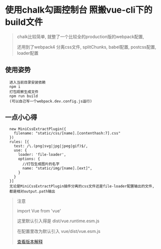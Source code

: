 # 使用chalk勾画控制台 照搬vue-cli下的build文件

> chalk比较简单, 就整了一个比较全的production版的webpack配置,
>
> 还用到了webpack4 分离css文件, splitChunks, babel配置, postcss配置, loader配置

## 使用姿势
```
  进入当前目录安装依赖
  npm i
  打包观察生成文件
  npm run build
  (可以自己写一个webpack.dev.config.js运行)
```

## 一点小心得
```
  new MiniCssExtractPlugin({
    filename: "static/css/[name].[contenthash:7].css"
  })
  rules: [{
    test: /\.(png|svg|jpg|jpeg|gif)$/,
    use: {
      loader: 'file-loader',
      options: {
        //打包生成图片的名字
        name: "static/img/[name].[ext]",
      }
    }
  }]
  无论是MiniCssExtractPlugin插件分离的css文件还是file-loader配置输出的文件,
  都是相对output.path输出
```

>  注意
>
> import Vue from 'vue'
>
> 这里默认引入得是 dist/vue.runtime.esm.js
>
> 在配置里改为默认引入 vue/dist/vue.esm.js
>
> [查看版本解释](https://cn.vuejs.org/v2/guide/installation.html#%E5%AF%B9%E4%B8%8D%E5%90%8C%E6%9E%84%E5%BB%BA%E7%89%88%E6%9C%AC%E7%9A%84%E8%A7%A3%E9%87%8A)
